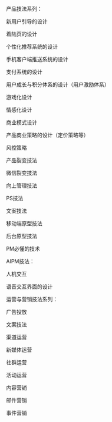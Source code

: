 产品技法系列：

新用户引导的设计

着陆页的设计

个性化推荐系统的设计

手机客户端推送系统的设计

支付系统的设计

用户成长与积分体系的设计（用户激励体系）

游戏化设计

情感化设计

商业模式设计

产品商业策略的设计（定价策略等）

风控策略

产品裂变技法

微信裂变技法

向上管理技法

PS技法

文案技法

移动端原型技法

后台原型技法

PM必懂的技术



AIPM技法：

人机交互

语音交互界面的设计



运营与营销技法系列：

广告投放

文案技法

渠道运营

新媒体运营

社群运营

活动运营

内容营销

邮件营销

事件营销







